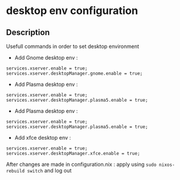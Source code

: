 # desktop env configuration

## Description

Usefull commands in order to set desktop environment

- Add Gnome desktop env :
```
services.xserver.enable = true;
services.xserver.desktopManager.gnome.enable = true;
```

- Add Plasma desktop env :
```
services.xserver.enable = true;
services.xserver.desktopManager.plasma5.enable = true;
```

- Add Plasma desktop env :
```
services.xserver.enable = true;
services.xserver.desktopManager.plasma5.enable = true;
```

- Add xfce desktop env :
```
services.xserver.enable = true;
services.xserver.desktopManager.xfce.enable = true;
```


After changes are made in configuration.nix : apply using `sudo nixos-rebuild switch` and log out